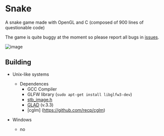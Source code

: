 # Snake
A snake game made with OpenGL and C (composed of 900 lines of questionable code)

The game is quite buggy at the moment so please report all bugs in [issues](https://github.com/STCollier/Snake/issues).

![image](https://user-images.githubusercontent.com/81338469/229190939-9bffca2b-6ad4-4146-8ae8-2ebc88598565.png)

## Building

- Unix-like systems
  - Dependences
    - GCC Compiler
    - GLFW library (`sudo apt-get install libglfw3-dev`)
    - [stb_image.h](https://github.com/nothings/stb/blob/master/stb_image.h)
    - [GLAD](https://glad.dav1d.de/) (v.3.3)
    - [cglm] (https://github.com/recp/cglm)

- Windows
    - no